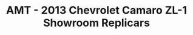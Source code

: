 ---
layout: product
title: "AMT - 2013 Chevrolet Camaro ZL-1 Showroom Replicars"
price: "TBA" 
desc: "N/A"
img_path: "/assets/img/AMT841.webp"
brand: "N/A"
available: false
special_offer: false
new: false
soon: false
cat: "010000"
subcat: "013800"
subsubcat: "0N/A"
sifra: "AMT841"
popular: false
---